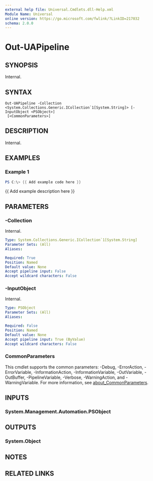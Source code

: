 ```yaml
---
external help file: Universal.Cmdlets.dll-Help.xml
Module Name: Universal
online version: https://go.microsoft.com/fwlink/?LinkID=217032
schema: 2.0.0
---
```


# Out-UAPipeline

## SYNOPSIS
Internal.

## SYNTAX

```
Out-UAPipeline -Collection <System.Collections.Generic.ICollection`1[System.String]> [-InputObject <PSObject>]
 [<CommonParameters>]
```

## DESCRIPTION
Internal.

## EXAMPLES

### Example 1
```powershell
PS C:\> {{ Add example code here }}
```

{{ Add example description here }}

## PARAMETERS

### -Collection
Internal.

```yaml
Type: System.Collections.Generic.ICollection`1[System.String]
Parameter Sets: (All)
Aliases:

Required: True
Position: Named
Default value: None
Accept pipeline input: False
Accept wildcard characters: False
```

### -InputObject
Internal.

```yaml
Type: PSObject
Parameter Sets: (All)
Aliases:

Required: False
Position: Named
Default value: None
Accept pipeline input: True (ByValue)
Accept wildcard characters: False
```

### CommonParameters
This cmdlet supports the common parameters: -Debug, -ErrorAction, -ErrorVariable, -InformationAction, -InformationVariable, -OutVariable, -OutBuffer, -PipelineVariable, -Verbose, -WarningAction, and -WarningVariable. For more information, see [about_CommonParameters](http://go.microsoft.com/fwlink/?LinkID=113216).

## INPUTS

### System.Management.Automation.PSObject
## OUTPUTS

### System.Object
## NOTES

## RELATED LINKS
